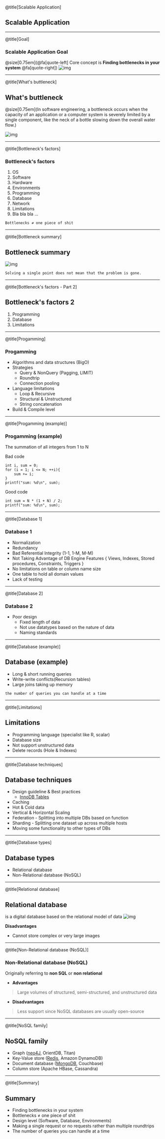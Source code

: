 @title[Scalable Application]

## Scalable Application

---

@title[Goal]

### Scalable Application Goal

@size[0.75em](@fa[quote-left] Core concept is **Finding bottlenecks in your system** @fa[quote-right])
![img](/images/bottleneck.PNG)

---

@title[What's buttleneck]

## What's buttleneck
@size[0.75em](In software engineering, a bottleneck occurs when the capacity of an application or a computer system is severely limited by a single component, like the neck of a bottle slowing down the overall water flow.)

![img](/images/bottleneck_visualization.PNG)

---

@title[Bottleneck's factors]
### Bottleneck's factors
1. OS
1. Software
1. Hardware
1. Environments
1. Programming
1. Database
1. Network
1. Limitations
1. Bla bla bla ...

```
Bottlenecks ≠ one piece of shit
```

---

@title[Bottleneck summary]

## Bottleneck summary
![img](/images/bottleneck_visualization.PNG)
```
Solving a single point does not mean that the problem is gone.
```

---

@title[Bottleneck's factors - Part 2]

## Bottleneck's factors 2
1. Programming
1. Database
1. Limitations

---

@title[Progamming]

### Progamming
* Algorithms and data structures (BigO)
* Strategies
    * Query & NonQuery (Pagging, LIMIT)
    * Roundtrip
    * Connection pooling
* Language limitations
    * Loop & Recursive
    * Structural & Unstructured
    * String concatenation
* Build & Compile level

---

@title[Progamming (example)]

### Progamming (example)
The summation of all integers from 1 to N

Bad code
```
int i, sum = 0;
for (i = 1; i <= N; ++i){
    sum += i;
}
printf("sum: %d\n", sum);
```
Good code
```
int sum = N * (1 + N) / 2;
printf("sum: %d\n", sum);
```

---

@title[Database 1]

### Database 1
* Normalization
* Redundancy
* Bad Referential Integrity (1-1, 1-M, M-M)
* Not Taking Advantage of DB Engine Features { Views, Indexes, Stored procedures, Constraints, Triggers }
* No limitations on table or column name size
* One table to hold all domain values
* Lack of testing

---

@title[Database 2]

### Database 2
* Poor design
    * Fixed length of data
    * Not use datatypes based on the nature of data
    * Naming standards

---

@title[Database (example)]

## Database (example)
* Long & short running queries
* Write-write conflicts(Recursion tables)
* Large joins taking up memory
```
the number of queries you can handle at a time
```

---

@title[Limitations]

## Limitations
* Programming language (specialist like R, scalar)
* Database size
* Not support unstructured data
* Delete records (Hole & Indexes)

---

@title[Database techniques]

## Database techniques
* Design guideline & Best practices
    * [InnoDB Tables](https://dev.mysql.com/doc/refman/8.0/en/innodb-best-practices.html)
* Caching
* Hot & Cold data
* Vertical & Horizontal Scaling
* Federation - Splitting into multiple DBs based on function
* Sharding - Splitting one dataset up across multiple hosts
* Moving some functionality to other types of DBs

---

@title[Database types]

## Database types
* Relational database
* Non-Relational database (NoSQL)

---

@title[Relational database]

## Relational database
is a digital database based on the relational model of data
![img](/images/relational_db.png)


**Disadvantages**
* Cannot store complex or very large images

---

@title[Non-Relational database (NoSQL)]

### Non-Relational database (NoSQL)
Originally referring to **non SQL** or **non relational**

* **Advantages**
> Large volumes of structured, semi-structured, and unstructured data

* **Disadvantages**
> Less support since NoSQL databases are usually open-source

---

@title[NoSQL family]

## NoSQL family
* Graph ([neo4J](https://console.neo4j.org), OrientDB, Titan)
* Key-Value store ([Redis](https://try.redis.io), Amazon DynamoDB)
* Document database ([MongoDB](https://www.mplay.run/mongodb-online-terminal), Couchbase)
* Column store (Apache HBase, Cassandra)

---

@title[Summary]

## Summary
* Finding bottlenecks in your system
* Bottlenecks ≠ one piece of shit
* Design level (Software, Database, Environments)
* Making a single request or no requests rather than multiple roundtrips
* The number of queries you can handle at a time

